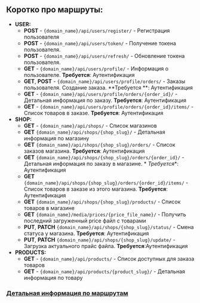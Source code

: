 ## Коротко про маршруты:

- **USER:**
    - **POST** - `{domain_name}/api/users/register/` - Регистрация пользователя
    - **POST** - `{domain_name}/api/users/token/` - Получение токена пользователя.
    - **POST** - `{domain_name}/api/users/refresh/` - Обновление токена пользователя.
    - **GET** - `{domain_name}/api/users/profile/` - Информация о пользователе. **Требуется**: Аутентификация
    - **GET**, **POST** - `{domain_name}/api/users/profile/orders/` - Заказы пользователя. Создание заказа. **Требуется
      **:
      Аутентификация
    - **GET** - `{domain_name}/api/users/profile/orders/{order_id}/` - Детальная информация по заказу. **Требуется**:
      Аутентификация
    - **GET** - `{domain_name}/api/users/profile/orders/{order_id}/items/` - Список товаров в заказе. **Требуется**:
      Аутентификация
- **SHOP:**
    - **GET** - `{domain_name}/api/shops/` - Список магазинов
    - **GET** `{domain_name}/api/shops/{shop_slug}/` - Детальная информация по магазину
    - **GET** `{domain_name}/api/shops/{shop_slug}/orders/` - Список заказов магазина. **Требуется**: Аутентификация
    - **GET** `{domain_name}/api/shops/{shop_slug}/orders/{order_id}/` - Детальная информация по заказу в магазине. *
      *Требуется**: Аутентификация
    - **GET** `{domain_name}/api/shops/{shop_slug}/orders/{order_id}/items/` - Список товаров в заказе из этого
      магазина. **Требуется**: Аутентификация
    - **GET** `{domain_name}/api/shops/{shop_slug}/products/` - Список товаров в магазине
    - **GET** `{domain_name}/media/prices/{price_file_name}/` - Получить последний загруженный price файл с товарами
    - **PUT**, **PATCH** `{domain_name}/api/shops/{shop_slug}/status/` - Смена статуса у магазина. **Требуется**:
      Аутентификация
    - **PUT**, **PATCH** `{domain_name}/api/shops/{shop_slug}/update/` - Загрузка актуального прайс файла.
      **Требуется**:Аутентификация
- **PRODUCTS:**
    - **GET** - `{domain_name}/api/products/` - Список доступных для заказа товаров
    - **GET** - `{domain_name}/api/products/{product_slug}/` - Детальная информация по товару

### [Детальная информация по маршрутам](AdditionalRoutes.md)






